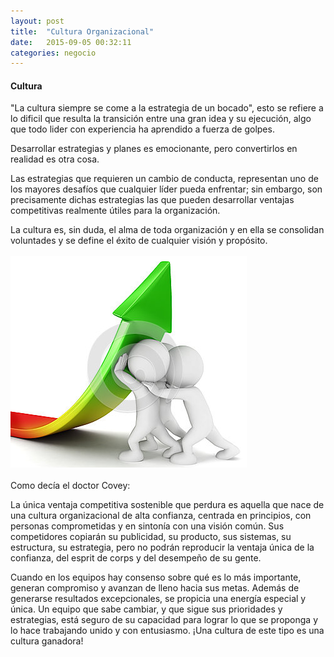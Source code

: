 ```yaml
---
layout: post
title:  "Cultura Organizacional"
date:   2015-09-05 00:32:11
categories: negocio
---
```


#### **Cultura**
"La cultura siempre se come a la estrategia de un bocado", esto se refiere a lo
dificil que resulta la transición entre una gran idea y su ejecución, algo que
todo lider con experiencia ha aprendido a fuerza de golpes.

Desarrollar estrategias y planes es emocionante, pero convertirlos en realidad
es otra cosa.

Las estrategias que requieren un cambio de conducta, representan uno de los
mayores desafíos que cualquier líder pueda enfrentar; sin embargo, son
precisamente dichas estrategias las que pueden desarrollar ventajas competitivas
realmente útiles para la organización.

La cultura es, sin duda, el alma de toda organización y en ella se consolidan
voluntades y se define el éxito de cualquier visión y propósito.
<br />
<br />
![crecimiento](/assets/crecimiento.png)
<br />
<br />
Como decía el doctor Covey:

La única ventaja competitiva sostenible que perdura es aquella que nace de una
cultura organizacional de alta confianza, centrada en principios, con personas
comprometidas y en sintonía con una visión común. Sus competidores copiarán su
publicidad, su producto, sus sistemas, su estructura, su estrategia, pero no
podrán reproducir la ventaja única de la confianza, del esprit de corps y del
desempeño de su gente.

Cuando en los equipos hay consenso sobre qué es lo más importante, generan
compromiso y avanzan de lleno hacia sus metas. Además de generarse resultados
excepcionales, se propicia una energía especial y única.
Un equipo que sabe cambiar, y que sigue sus prioridades y estrategias, está
seguro de su capacidad para lograr lo que se proponga y lo hace trabajando unido
y con entusiasmo. ¡Una cultura de este tipo es una cultura ganadora!



